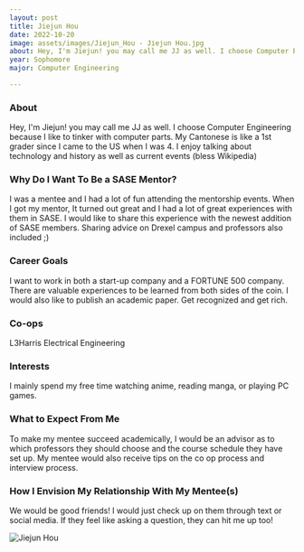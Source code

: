 ```yaml
---
layout: post
title: Jiejun Hou 
date: 2022-10-20
image: assets/images/Jiejun_Hou - Jiejun Hou.jpg
about: Hey, I'm Jiejun! you may call me JJ as well. I choose Computer Engineering because I like to tinker with computer parts. My Cantonese is like a 1st grader since I came to the US when I was 4. I enjoy talking about technology and history as well as current events (bless Wikipedia)
year: Sophomore
major: Computer Engineering

---
```


### About

Hey, I'm Jiejun! you may call me JJ as well. I choose Computer Engineering because I like to tinker with computer parts. My Cantonese is like a 1st grader since I came to the US when I was 4. I enjoy talking about technology and history as well as current events (bless Wikipedia)

### Why Do I Want To Be a SASE Mentor?

I was a mentee and I had a lot of fun attending the mentorship events. When I got my mentor, It turned out great and I had a lot of great experiences with them in SASE. I would like to share this experience with the newest addition of SASE members. Sharing advice on Drexel campus and professors also included ;)

### Career Goals

I want to work in both a start-up company and a FORTUNE 500 company. There are valuable experiences to be learned from both sides of the coin. I would also like to publish an academic paper. Get recognized and get rich.

### Co-ops

L3Harris Electrical Engineering

### Interests

I mainly spend my free time watching anime, reading manga, or playing PC games.

### What to Expect From Me

To make my mentee succeed academically, I would be an advisor as to which professors they should choose and the course schedule they have set up. My mentee would also receive tips on the co op process and interview process. 

### How I Envision My Relationship With My Mentee(s) 

We would be good friends! I would just check up on them through text or social media. If they feel like asking a question, they can hit me up too! 

<div class="text-center my-5">
    <img src="https://sase-drexel.github.io/mentorship-2022/assets/images/Jiejun_Hou - Jiejun Hou.jpg" alt="Jiejun Hou" class="rounded post-img" />
</div>
